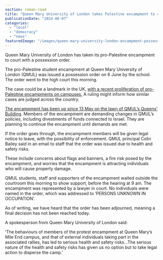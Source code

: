 ```yaml
---
section: roman-road
title: "Queen Mary University of London takes Palestine encampment to court"
publicationDate: "2024-06-07"
categories: 
  - "local"
  - "democracy"
  - "news"
featuredImage: "/images/queen-mary-university-london-encampment-possession-order-1.jpg"
---
```


Queen Mary University of London has taken its pro-Palestine encampment to court with a possession order.

The pro-Palestine student encampment at Queen Mary University of London (QMUL) was issued a possession order on 6 June by the school. The order went to the high court this morning.

The case could be a landmark in the UK, [with a recent proliferation of pro-Palestine encampments on campuses.](https://www.aljazeera.com/features/2024/5/9/uk-university-protests) A ruling might inform how similar cases are judged across the country.

[The encampment has been up since 13 May on the lawn of QMUL’s Queens’ Building](https://romanroadlondon.com/queen-mary-university-palestine-solidarity-encampment/). Members of the encampment are demanding changes in QMUL’s policies, including divestments of funds connected to Israel. They are planning to continue the encampment until demands are met.

If the order goes through, the encampment members will be given legal notice to leave, with the possibility of enforcement. QMUL principal Colin Bailey said in an email to staff that the order was issued due to health and safety risks.

These include concerns about flags and banners, a fire risk posed by the encampment, and worries that the encampment is attracting individuals who will cause property damage.

QMUL students, staff and supporters of the encampment waited outside the courtroom this morning to show support, before the hearing at 9 am. The encampment was represented by a lawyer in court. No individuals were named in the order, which was addressed to ‘PERSONS UNKNOWN IN OCCUPATION’.

As of writing, we have heard that the order has been adjourned, meaning a final decision has not been reached today.

A spokesperson from Queen Mary University of London said:

‘The behaviours of members of the protest encampment at Queen Mary’s Mile End campus, and that of external individuals taking part in the associated rallies, has led to serious health and safety risks…The serious nature of the health and safety risks has given us no option but to take legal action to disperse the camp.’
